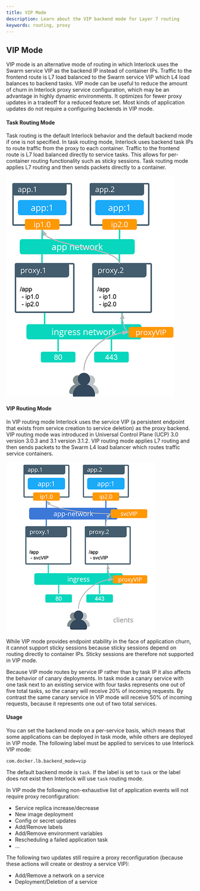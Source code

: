 ```yaml
---
title: VIP Mode
description: Learn about the VIP backend mode for Layer 7 routing
keywords: routing, proxy
---
```


## VIP Mode

VIP mode is an alternative mode of routing in which Interlock uses the Swarm service VIP as the backend IP instead of container IPs.
Traffic to the frontend route is L7 load balanced to the Swarm service VIP which L4 load balances to backend tasks.
VIP mode can be useful to reduce the amount of churn in Interlock proxy service configuration, which may be an advantage in highly dynamic environments.
It optimizes for fewer proxy updates in a tradeoff for a reduced feature set.
Most kinds of application updates do not require a configuring backends in VIP mode.

#### Task Routing Mode

Task routing is the default Interlock behavior and the default backend mode if one is not specified.
In task routing mode, Interlock uses backend task IPs to route traffic from the proxy to each container.
Traffic to the frontend route is L7 load balanced directly to service tasks.
This allows for per-container routing functionality such as sticky sessions.
Task routing mode applies L7 routing and then sends packets directly to a container.


![task mode](../../images/interlock-task-mode.png)

#### VIP Routing Mode

In VIP routing mode Interlock uses the service VIP (a persistent endpoint that exists from service creation to service deletion) as the proxy backend.
VIP routing mode was introduced in Universal Control Plane (UCP) 3.0 version 3.0.3 and 3.1 version 3.1.2.
VIP routing mode applies L7 routing and then sends packets to the Swarm L4 load balancer which routes traffic service containers.


![vip mode](../../images/interlock-vip-mode.png)

While VIP mode provides endpoint stability in the face of application churn, it cannot support sticky sessions because sticky sessions depend on routing directly to container IPs.
Sticky sessions are therefore not supported in VIP mode.

Because VIP mode routes by service IP rather than by task IP it also affects the behavior of canary deployments.
In task mode a canary service with one task next to an existing service with four tasks represents one out of five total tasks, so the canary will receive 20% of incoming requests.
By contrast the same canary service in VIP mode will receive 50% of incoming requests, because it represents one out of two total services.

#### Usage

You can set the backend mode on a per-service basis, which means that some applications can be deployed in task mode, while others are deployed in VIP mode.
The following label must be applied to services to use Interlock VIP mode:

```
com.docker.lb.backend_mode=vip
```

The default backend mode is `task`.
If the label is set to `task` or the label does not exist then Interlock will use `task` routing mode.

In VIP mode the following non-exhaustive list of application events will not require proxy reconfiguration:

- Service replica increase/decrease
- New image deployment
- Config or secret updates
- Add/Remove labels
- Add/Remove environment variables
- Rescheduling a failed application task
- ...

The following two updates still require a proxy reconfiguration (because these actions will create or destroy a service VIP):

- Add/Remove a network on a service
- Deployment/Deletion of a service
